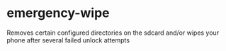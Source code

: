 emergency-wipe
==============

Removes certain configured directories on the sdcard and/or wipes your phone after several failed unlock attempts